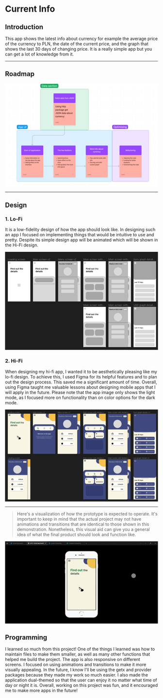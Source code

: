 # Current Info

## Introduction
This app shows the latest info about currency for example the average price of the currency to PLN, the date of the current price, and the graph that shows the last 30 days of changing price. It is a really simple app but you can get a lot of knowledge from it.

---
## Roadmap

![Roadmap](assets/images/roadmap.png)

---
## Design
### 1. Lo-Fi
It is a low-fidelity design of how the app should look like. In designing such an app I focused on implementing things that would be intuitive to use and pretty. Despite its simple design app will be animated which will be shown in the Hi-Fi design.

![LO-FI_design](assets/images/lo_fi_design.png)

### 2. Hi-Fi
When designing my hi-fi app, I wanted it to be aesthetically pleasing like my lo-fi design. To achieve this, I used Figma for its helpful features and to plan out the design process. This saved me a significant amount of time. Overall, using Figma taught me valuable lessons about designing mobile apps that I will apply in the future. Please note that the app image only shows the light mode, as I focused more on functionality than on color options for the dark mode.

![HI-FI_design](assets/images/hi_fi_design.png)

---

> Here's a visualization of how the prototype is expected to operate. It's important to keep in mind that the actual project may not have animations and transitions that are identical to those shown in this demonstration. Nonetheless, this visual aid can give you a general idea of what the final product should look and function like.

![gif_design](assets/images/design_gif.gif)

## Programming
I learned so much from this project! One of the things I learned was how to maintain files to make them smaller, as well as many other functions that helped me build the project. The app is also responsive on different screens. I focused on using animations and transitions to make it more visually appealing. In the future, I know I'll be using the getx and provider packages because they made my work so much easier. I also made the application dual-themed so that the user can enjoy it no matter what time of day or night it is. Overall, working on this project was fun, and it encouraged me to make more apps in the future!


